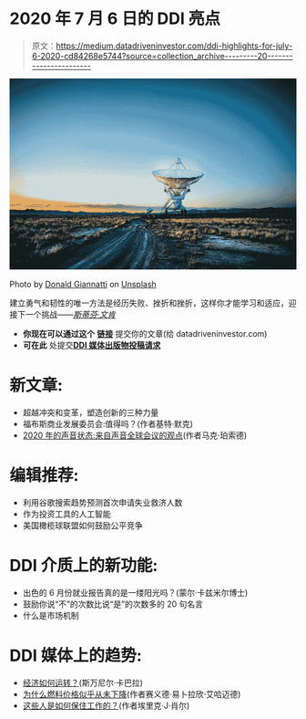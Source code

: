 # 2020 年 7 月 6 日的 DDI 亮点

> 原文：<https://medium.datadriveninvestor.com/ddi-highlights-for-july-6-2020-cd84268e5744?source=collection_archive---------20----------------------->

![](img/c4303ed5c61730926e67de0c0c2a5930.png)

Photo by [Donald Giannatti](https://unsplash.com/@wizwow?utm_source=medium&utm_medium=referral) on [Unsplash](https://unsplash.com?utm_source=medium&utm_medium=referral)

建立勇气和韧性的唯一方法是经历失败、挫折和挫折，这样你才能学习和适应，迎接下一个挑战——[*斯蒂芬·文肯*](https://www.datadriveninvestor.com/2020/07/01/even-in-business-its-all-about-getting-up-again/)

*   **你现在可以通过这个** [**链接**](https://bit.ly/2BLBuPE) 提交你的文章(给 datadriveninvestor.com)
*   **可在此** 处提交[**DDI 媒体出版物投稿请求**](https://bit.ly/37l0k4I)

# **新文章:**

*   超越冲突和变革，塑造创新的三种力量
*   福布斯商业发展委员会:值得吗？(作者基特·默克)
*   [2020 年的声音状态:来自声音全球会议的观点](https://www.datadriveninvestor.com/2020/07/02/the-state-of-voice-2020-a-perspective-from-the-voice-global-conference/)(作者马克·珀索德)

# **编辑推荐:**

*   利用谷歌搜索趋势预测首次申请失业救济人数
*   作为投资工具的人工智能
*   美国橄榄球联盟如何鼓励公平竞争

# **DDI 介质上的新功能:**

*   出色的 6 月份就业报告真的是一缕阳光吗？(蒙尔·卡兹米尔博士)
*   鼓励你说“不”的次数比说“是”的次数多的 20 句名言
*   什么是市场机制

# **DDI 媒体上的趋势**:

*   [经济如何运转？](https://medium.com/datadriveninvestor/how-the-economy-works-e032cc132589)(斯万尼尔·卡巴拉)
*   [为什么燃料价格似乎从未下降](https://medium.com/datadriveninvestor/why-fuel-prices-never-seem-to-decrease-c19bb5ba64a)(作者赛义德·易卜拉欣·艾哈迈德)
*   [这些人是如何保住工作的？](https://medium.com/datadriveninvestor/how-do-these-people-keep-their-jobs-ea2594d6c612)(作者埃里克·J·肖尔)